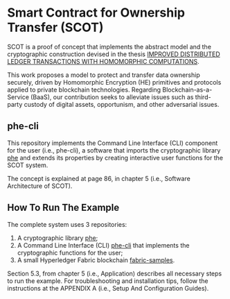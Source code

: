 # Smart Contract for Ownership Transfer (SCOT)

SCOT is a proof of concept that implements the abstract model and the cryptographic construction devised in the thesis [IMPROVED DISTRIBUTED LEDGER TRANSACTIONS WITH HOMOMORPHIC COMPUTATIONS](https://uccs.idm.oclc.org/login?url=https://www.proquest.com/dissertations-theses/improved-distributed-ledger-transactions-with/docview/2469874959/se-2?accountid=25388).

This work proposes a model to protect and transfer data ownership securely, driven by Homomorphic Encryption (HE) primitives and protocols applied to private blockchain technologies. Regarding Blockchain-as-a-Service (BaaS), our contribution seeks to alleviate issues such as third-party custody of digital assets, opportunism, and other adversarial issues.

## phe-cli

This repository implements the Command Line Interface (CLI) component for the user (i.e., phe-cli), a software that imports the cryptographic library [phe](https://github.com/hanesbarbosa/phe) and extends its properties by creating interactive user functions for the SCOT system.

The concept is explained at page 86, in chapter 5 (i.e., Software Architecture of SCOT).

## How To Run The Example

The complete system uses 3 repositories:

1. A cryptographic library [phe](https://github.com/hanesbarbosa/phe);
2. A Command Line Interface (CLI) [phe-cli](https://github.com/hanesbarbosa/phe-cli) that implements the cryptographic functions for the user;
3. A small Hyperledger Fabric blockchain [fabric-samples](https://github.com/hanesbarbosa/fabric-samples).

Section 5.3, from chapter 5 (i.e., Application) describes all necessary steps to run the example. For troubleshooting and installation tips, follow the instructions at the APPENDIX A (i.e., Setup And Configuration Guides).
